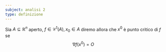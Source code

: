 ```yaml
---
subject: analisi 2
type: definizione
---
```

Sia $A\subseteq\mathbb{R}^n$ aperto, $f\in\mathcal{C}^1(A),x_0\in A$ diremo allora che $x^0$ è punto critico di $f$ se
$$
\nabla f(x^0)=O
$$